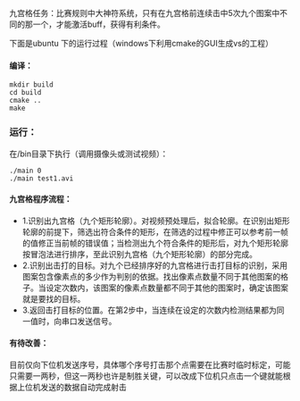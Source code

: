 九宫格任务：比赛规则中大神符系统，只有在九宫格前连续击中5次九个图案中不同的那一个，才能激活buff，获得有利条件。

下面是ubuntu 下的运行过程（windows下利用cmake的GUI生成vs的工程）

#### 编译：

```
mkdir build
cd build
cmake ..
make
```

### 运行：

在/bin目录下执行（调用摄像头或测试视频）：

```
./main 0
./main test1.avi
```

#### 九宫格程序流程：

* 1.识别出九宫格（九个矩形轮廓）。对视频预处理后，拟合轮廓。在识别出矩形轮廓的前提下，筛选出符合条件的矩形，在筛选的过程中修正可以参考前一帧的值修正当前帧的错误值；当检测出九个符合条件的矩形后，对九个矩形轮廓按冒泡法进行排序，至此识别九宫格（九个矩形轮廓）的部分完成。
* 2.识别出击打的目标。对九个已经排序好的九宫格进行击打目标的识别，采用图案包含像素点的多少作为判别的依据。找出像素点数量不同于其他图案的格子。当设定次数内，该图案的像素点数量都不同于其他的图案时，确定该图案就是要找的目标。
* 3.返回击打目标的位置。在第2步中，当连续在设定的次数内检测结果都为同一值时，向串口发送信号。

#### 有待改善：
目前仅向下位机发送序号，具体哪个序号打击那个点需要在比赛时临时标定，可能只需要一两秒，但这一两秒也许是制胜关键，可以改成下位机只点击一个键就能根据上位机发送的数据自动完成射击
